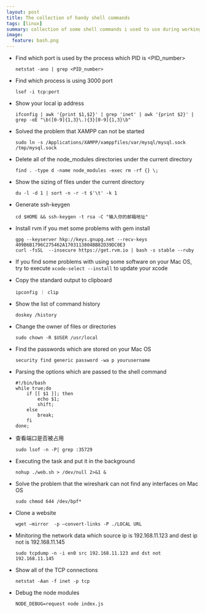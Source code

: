 ```yaml
---
layout: post
title: The collection of handy shell commands
tags: [linux]
summary: collection of some shell commands i used to use during working
image:
  feature: bash.png
---
```

* Find  which port is used by the process which PID is <PID_number>
  <!--lang: bash-->
  ```
  netstat -ano | grep <PID_number>
  ```

* Find which process is using 3000 port

  <!--lang: bash-->
  ```
  lsof -i tcp:port
  ```
* Show your local ip address

  <!--lang: bash-->
  ```
  ifconfig | awk '{print $1,$2}' | grep 'inet' | awk '{print $2}' | grep -oE "\b([0-9]{1,3}\.){3}[0-9]{1,3}\b"
  ```
* Solved the problem that XAMPP can not be started

  <!--lang: bash-->
  ```
  sudo ln -s /Applications/XAMPP/xamppfiles/var/mysql/mysql.sock /tmp/mysql.sock
  ```
* Delete all of the node_modules directories under the current directory

  <!--lang: bash-->
  ```
  find . -type d -name node_modules -exec rm -rf {} \;
  ```
* Show the sizing of files under the current directory

  <!--lang: bash-->
  ```
  du -l -d 1 | sort -n -r -t $'\t' -k 1
  ```
* Generate ssh-keygen

  <!--lang: bash-->
  ```
  cd $HOME && ssh-keygen -t rsa -C "输入你的邮箱地址"
  ```
* Install rvm if you met some problems with gem install

  <!--lang: bash-->
  ```
  gpg --keyserver hkp://keys.gnupg.net --recv-keys 409B6B1796C275462A1703113804BB82D39DC0E3
  curl -fsSL  --insecure https://get.rvm.io | bash -s stable --ruby
  ```
* If you find some problems  with using some software on your Mac OS, try to execute `xcode-select --install` to update your xcode

* Copy the standard output to clipboard

  <!--lang: bash-->
  ```
  ipconfig ｜ clip
  ```
* Show the list of command history

  <!--lang: bash-->
  ```
  doskey /history
  ```
* Change the owner of files or directories

  <!--lang: bash-->
  ```
  sudo chown -R $USER /usr/local
  ```
* Find the passwords which are stored on your Mac OS

  <!--lang: bash-->
  ```
  security find generic password -wa p yourusername
  ```
* Parsing the options which are passed to the shell command

  <!--lang: bash-->
  ```
  #!/bin/bash
  while true;do
      if [[ $1 ]]; then
          echo $1;
          shift;
      else
          break;
      fi
  done;
  ```
* 查看端口是否被占用

  <!--lang: bash-->
  ```
  sudo lsof -n -P| grep :35729
  ```
* Executing the task and put it in the background

  <!--lang: bash-->
  ```
  nohup ./web.sh > /dev/null 2>&1 &
  ```
* Solve the problem that the wireshark can not find any interfaces on Mac OS

  <!--lang: bash-->
  ```
  sudo chmod 644 /dev/bpf*
  ```
* Clone a website

  <!--lang: bash-->
  ```
  wget —mirror  -p –convert-links -P ./LOCAL URL
  ```
  <!-- * `ps -ef |grep data | awk ‘{print $2,$8}’` -->

* Minitoring the network data which source ip is 192.168.11.123 and dest ip not is 192.168.11.145

  <!--lang: bash-->
  ```
  sudo tcpdump -n -i en0 src 192.168.11.123 and dst not 192.168.11.145
  ```

* Show all of the TCP connections

  <!--lang: bash-->
  ```
  netstat -Aan -f inet -p tcp
  ```

* Debug the node modules

  <!--lang: bash-->
  ```
  NODE_DEBUG=request node index.js
  ```
